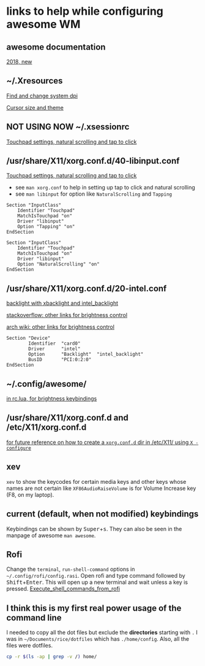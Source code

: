 # links to help while configuring awesome WM

## awesome documentation 

[2018, new](https://awesomewm.org/apidoc/index.html)


## ~/.Xresources

[Find and change system dpi](https://askubuntu.com/questions/197828/how-to-find-and-change-the-screen-dpi)

[Cursor size and theme ](https://wiki.archlinux.org/index.php/Cursor_themes)

## NOT USING NOW ~/.xsessionrc


[Touchpad settings, natural scrolling and tap to click](https://askubuntu.com/questions/403113/how-do-you-enable-tap-to-click-via-command-line)

## /usr/share/X11/xorg.conf.d/40-libinput.conf 
 
[Touchpad settings, natural scrolling and tap to click](https://bbs.archlinux.org/viewtopic.php?id=232862)
- see `man xorg.conf` to help in setting up tap to click and natural scrolling
- see `man libinput` for option like `NaturalScrolling` and `Tapping`

```
Section "InputClass"
    Identifier "Touchpad"
    MatchIsTouchpad "on"
    Driver "libinput"
    Option "Tapping" "on"
EndSection

Section "InputClass"
    Identifier "Touchpad"
    MatchIsTouchpad "on"
    Driver "libinput"
    Option "NaturalScrolling" "on"
EndSection
```

## /usr/share/X11/xorg.conf.d/20-intel.conf

[backlight with xbacklight and intel_backlight](https://askubuntu.com/questions/762764/cant-change-brightness-since-ubuntu-16-04-lts)

[stackoverflow: other links for brightness control](https://unix.stackexchange.com/questions/481490/no-outputs-have-backlight-property-but-xorg-conf-is-configured-and-xbacklight)

[arch wiki: other links for brightness control](https://wiki.archlinux.org/index.php/Backlight)

```
Section "Device"
        Identifier  "card0"
        Driver      "intel"
        Option      "Backlight"  "intel_backlight"
        BusID       "PCI:0:2:0"
EndSection
```

## ~/.config/awesome/

[in rc.lua, for brightness keybindings](https://askubuntu.com/questions/96662/brightness-control-on-awesome-windowing-manager)

## /usr/share/X11/xorg.conf.d and /etc/X11/xorg.conf.d

[for future reference on how to create a `xorg.conf.d` dir in /etc/X11/ using `X -configure`](https://askubuntu.com/questions/4662/where-is-the-x-org-config-file-how-do-i-configure-x-there)


## xev

`xev` to show the keycodes for certain media keys and other keys whose names are
not certain like `XF86AudioRaiseVolume` is for Volume Increase key (F8, on my laptop).


## current (default, when not modified) keybindings

Keybindings can be shown by <kbd>Super</kbd>+<kbd>s</kbd>. They can also be seen in the manpage of awesome `man awesome`.

## Rofi

Change the `terminal`, `run-shell-command` options in `~/.config/rofi/config.rasi`.
Open rofi and type command followed by <kbd>Shift</kbd>+<kbd>Enter</kbd>.
This will open up a new terminal and wait unless a key is pressed. 
[Execute_shell_commands_from_rofi](https://wiki.archlinux.org/index.php/Rofi#Execute_shell_commands_from_rofi)

## I think this is my first real power usage of the command line

I needed to copy all the dot files but exclude the **directories** starting with `.`
I was in `~/Documents/rice/dotfiles` which has `./home/config`. Also, all the files were dotfiles.

```bash
cp -r $(ls -ap | grep -v /) home/
```


